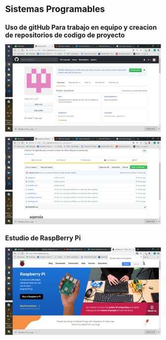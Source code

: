 # Sistemas Programables

## Uso de gitHub Para trabajo en equipo y creacion de repositorios de codigo de proyecto

![Node](/imagenes/SistemasP/imagen1.png)

![Node](/imagenes/SistemasP/imagen2.png)

## Estudio de RaspBerry Pi

![Node](/imagenes/SistemasP/imagen3.png)